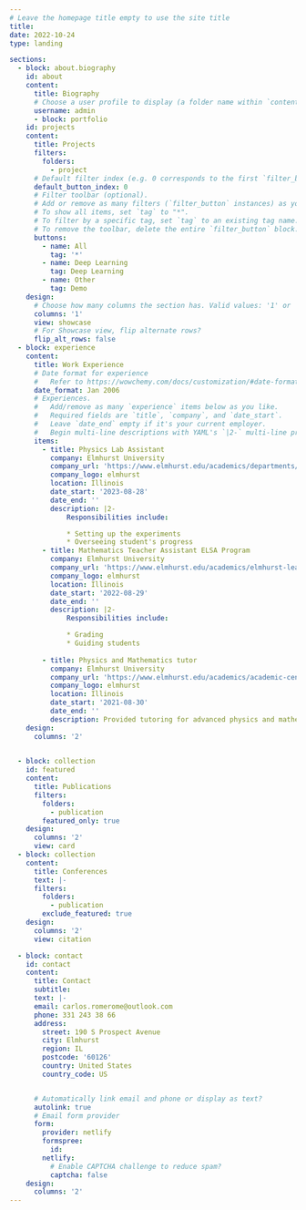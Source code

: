 ```yaml
---
# Leave the homepage title empty to use the site title
title:
date: 2022-10-24
type: landing

sections:
  - block: about.biography
    id: about
    content:
      title: Biography
      # Choose a user profile to display (a folder name within `content/authors/`)
      username: admin
      - block: portfolio
    id: projects
    content:
      title: Projects
      filters:
        folders:
          - project
      # Default filter index (e.g. 0 corresponds to the first `filter_button` instance below).
      default_button_index: 0
      # Filter toolbar (optional).
      # Add or remove as many filters (`filter_button` instances) as you like.
      # To show all items, set `tag` to "*".
      # To filter by a specific tag, set `tag` to an existing tag name.
      # To remove the toolbar, delete the entire `filter_button` block.
      buttons:
        - name: All
          tag: '*'
        - name: Deep Learning
          tag: Deep Learning
        - name: Other
          tag: Demo
    design:
      # Choose how many columns the section has. Valid values: '1' or '2'.
      columns: '1'
      view: showcase
      # For Showcase view, flip alternate rows?
      flip_alt_rows: false
  - block: experience
    content:
      title: Work Experience
      # Date format for experience
      #   Refer to https://wowchemy.com/docs/customization/#date-format
      date_format: Jan 2006
      # Experiences.
      #   Add/remove as many `experience` items below as you like.
      #   Required fields are `title`, `company`, and `date_start`.
      #   Leave `date_end` empty if it's your current employer.
      #   Begin multi-line descriptions with YAML's `|2-` multi-line prefix.
      items:
        - title: Physics Lab Assistant
          company: Elmhurst University
          company_url: 'https://www.elmhurst.edu/academics/departments/physics/'
          company_logo: elmhurst
          location: Illinois
          date_start: '2023-08-28'
          date_end: ''
          description: |2-
              Responsibilities include:

              * Setting up the experiments
              * Overseeing student's progress
        - title: Mathematics Teacher Assistant ELSA Program
          company: Elmhurst University
          company_url: 'https://www.elmhurst.edu/academics/elmhurst-learning-success-academy/'
          company_logo: elmhurst
          location: Illinois
          date_start: '2022-08-29'
          date_end: ''
          description: |2-
              Responsibilities include:

              * Grading
              * Guiding students
    
        - title: Physics and Mathematics tutor
          company: Elmhurst University
          company_url: 'https://www.elmhurst.edu/academics/academic-centers/the-learning-center/'
          company_logo: elmhurst
          location: Illinois
          date_start: '2021-08-30'
          date_end: ''
          description: Provided tutoring for advanced physics and mathematics courses at the university's Learning Center.
    design:
      columns: '2'
    

  - block: collection
    id: featured
    content:
      title: Publications
      filters:
        folders:
          - publication
        featured_only: true
    design:
      columns: '2'
      view: card
  - block: collection
    content:
      title: Conferences
      text: |-
      filters:
        folders:
          - publication
        exclude_featured: true
    design:
      columns: '2'
      view: citation

  - block: contact
    id: contact
    content:
      title: Contact
      subtitle:
      text: |-
      email: carlos.romerome@outlook.com
      phone: 331 243 38 66
      address:
        street: 190 S Prospect Avenue 
        city: Elmhurst
        region: IL
        postcode: '60126'
        country: United States
        country_code: US


      # Automatically link email and phone or display as text?
      autolink: true
      # Email form provider
      form:
        provider: netlify
        formspree:
          id:
        netlify:
          # Enable CAPTCHA challenge to reduce spam?
          captcha: false
    design:
      columns: '2'
---
```

